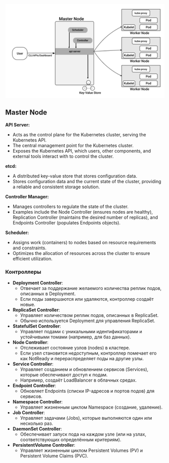 ![](../../../../_res/Pasted%20image%2020250219142208.png)

## Master Node

**API Server:**

- Acts as the control plane for the Kubernetes cluster, serving the Kubernetes API.
- The central management point for the Kubernetes cluster.
- Exposes the Kubernetes API, which users, other components, and external tools interact with to control the cluster.

**etcd:**

- A distributed key-value store that stores configuration data.
- Stores configuration data and the current state of the cluster, providing a reliable and consistent storage solution.

**Controller Manager:**

- Manages controllers to regulate the state of the cluster.
- Examples include the Node Controller (ensures nodes are healthy), Replication Controller (maintains the desired number of replicas), and Endpoints Controller (populates Endpoints objects).

**Scheduler:**

- Assigns work (containers) to nodes based on resource requirements and constraints.
- Optimizes the allocation of resources across the cluster to ensure efficient utilization.

### Контроллеры

- **Deployment Controller**:
    - Отвечает за поддержание желаемого количества реплик подов, описанных в Deployment.
    - Если поды завершаются или удаляются, контроллер создаёт новые.    
- **ReplicaSet Controller**:
    - Управляет количеством реплик подов, описанных в ReplicaSet.
    - Обычно используется Deployment для управления ReplicaSet.
- **StatefulSet Controller**:
    - Управляет подами с уникальными идентификаторами и устойчивыми томами (например, для баз данных).    
- **Node Controller**:
    - Отслеживает состояние узлов (nodes) в кластере.
    - Если узел становится недоступным, контроллер помечает его как NotReady и перераспределяет поды на другие узлы.    
- **Service Controller**:
    - Управляет созданием и обновлением сервисов (Services), которые обеспечивают доступ к подам.
    - Например, создаёт LoadBalancer в облачных средах.
- **Endpoint Controller**:
    - Обновляет Endpoints (списки IP-адресов и портов подов) для сервисов.
- **Namespace Controller**:
    - Управляет жизненным циклом Namespace (создание, удаление).
- **Job Controller**:
    - Управляет задачами (Jobs), которые выполняются один или несколько раз.
- **DaemonSet Controller**:
    - Обеспечивает запуск пода на каждом узле (или на узлах, соответствующих определённым критериям). 
- **PersistentVolume Controller**:
    - Управляет жизненным циклом Persistent Volumes (PV) и Persistent Volume Claims (PVC).